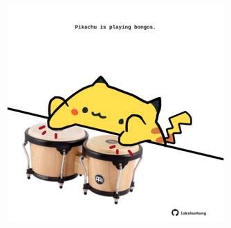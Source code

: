 <!-- built at 02/12/2023, 20:00:38 UTC -->
<p align="center">
  <img width="500" height="500" src="./ReadmeImage.svg">
</p>
